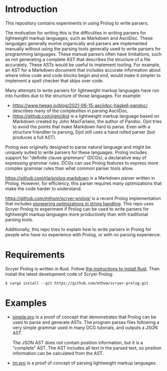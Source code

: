 # Introduction

This repository contains experiments in using Prolog to write parsers.

The motivation for writing this is the difficulties in writing parsers for lightweight markup languages, such as Markdown and AsciiDoc.
These languages generally evolve organically and parsers are implemented manually without using the parsing tools generally used to write parsers for programming languages.
These manual parsers often have limitations, such as not generating a complete AST that describes the structure of a file accurately.
These ASTs would be useful to implement tooling.
For example, an AST for a Markdown document that includes accurate information about where inline code and code blocks begin and end, would make it simpler to implement a spell checker that skips over code.

Many attempts to write parsers for lightweight markup languages have run into hurdles due to the structure of those languages.
For example:

* https://www.tweag.io/blog/2021-06-15-asciidoc-haskell-pandoc/ describes many of the complexities in parsing AsciiDoc.
* https://github.com/jgm/djot is a lightweight markup language based on Markdown created by John MacFarlane, the author of Pandoc.
  Djot tries to avoid the points that make Markdown hard to parse.
  Even with a structure friendlier to parsing, Djot still uses a hand rolled parser (but produces a full AST).

Prolog was originally designed to parse natural language and might be uniquely suited to write parsers for these languages.
Prolog includes support for "definite clause grammars" (DCGs), a declarative way of expressing grammar rules.
DCGs can use Prolog features to express more complex grammar rules than what common parser tools allow.

https://github.com/rla/prolog-markdown is a Markdown parser written in Prolog.
However, for efficiency, this parser requires many optimizations that make the code harder to understand.

https://github.com/mthom/scryer-prolog/ is a recent Prolog implementation that includes [pioneering optimizations in string handling](https://github.com/mthom/scryer-prolog/#strings-and-partial-strings).
This repo uses Scryer Prolog to experiment if Prolog can be used to write parsers for lightweight markup languages more productively than with traditional parsing tools.

Additionally, this repo tries to explain how to write parsers in Prolog for people who have no experience with Prolog, or with no parsing experience.

# Requirements

Scryer Prolog is written in Rust.
Follow [the instructions to install Rust](https://rustup.rs/).
Then install the latest development code of Scryer Prolog:

```
$ cargo install --git https://github.com/mthom/scryer-prolog.git
```

# Examples

* [simple.pro](simple.pro) is a proof of concept that demonstrates that Prolog can be used to parse and generate ASTs.
  The program parses files following a very simple grammar used in many DCG tutorials, and outputs a JSON AST.

    The JSON AST does not contain position information, but it is a "complete" AST.
    The AST includes all text in the parsed text, so position information can be calculated from the AST.

* [lm.pro](lm.pro) is a proof of concept of parsing lightweight markup languages.
